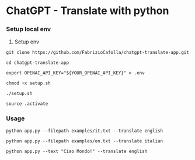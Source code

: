 # ChatGPT - Translate with python

### Setup local env

1. Setup env

```
git clone https://github.com/FabrizioCafolla/chatgpt-translate-app.git

cd chatgpt-translate-app

export OPENAI_API_KEY="${YOUR_OPENAI_API_KEY}" > .env

chmod +x setup.sh

./setup.sh

source .activate
```

### Usage

```
python app.py --filepath examples/it.txt --translate english

python app.py --filepath examples/en.txt --translate italian

python app.py --text "Ciao Mondo!" --translate english
```